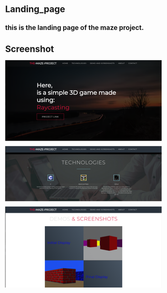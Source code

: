 # Landing_page
## this is the landing page of the maze project.

# Screenshot
![landing page](img/Screenshot%20from%202022-12-06%2022-41-58.png)

![Technologies](img/Screenshot%20from%202022-12-06%2022-42-14.png)

![screenshot](img/Screenshot%20from%202022-12-06%2022-42-26.png)